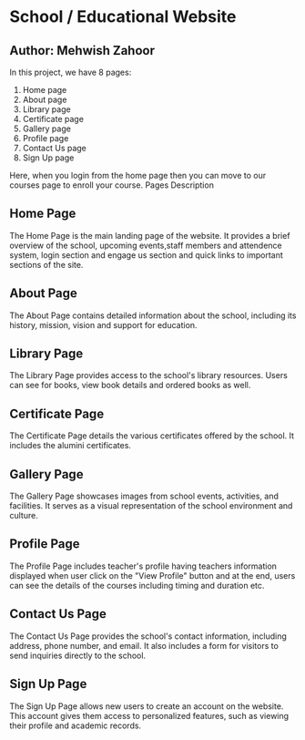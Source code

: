 # School / Educational Website
## Author: Mehwish Zahoor

In this project, we have 8 pages:
1) Home page
2) About page
3) Library page
4) Certificate page
5) Gallery page
6) Profile page
7) Contact Us page
8) Sign Up page

Here, when you login from the home page then you can move to our courses page to enroll your course.
Pages Description
## Home Page
The Home Page is the main landing page of the website. It provides a brief overview of the school, upcoming events,staff members and attendence system, login section and engage us section and quick links to important sections of the site.

## About Page
The About Page contains detailed information about the school, including its history, mission, vision and support for education. 

## Library Page
The Library Page provides access to the school's library resources. Users can see for books, view book details and ordered books as well.

## Certificate Page
The Certificate Page details the various certificates offered by the school. It includes the alumini certificates.

## Gallery Page
The Gallery Page showcases images from school events, activities, and facilities. It serves as a visual representation of the school environment and culture.

## Profile Page
The Profile Page includes teacher's profile having teachers information displayed when user click on the "View Profile" button and at the end, users can see the details of the courses including timing and duration etc.

## Contact Us Page
The Contact Us Page provides the school's contact information, including address, phone number, and email. It also includes a form for visitors to send inquiries directly to the school.

## Sign Up Page
The Sign Up Page allows new users to create an account on the website. This account gives them access to personalized features, such as viewing their profile and academic records.
